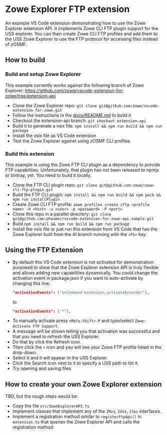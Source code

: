 # Zowe Explorer FTP extension

An example VS Code extension demonstrating how to use the Zowe Explorer extension API. It implements Zowe CLI FTP plugin support for the USS explorer. You can then create Zowe CLI FTP profiles and add them to the USS Zowe Explorer to use the FTP protocol for accessing files instead of zOSMF.

## How to build

### Build and setup Zowe Explorer

This example currently works against the following branch of Zowe Explorer: <https://github.com/zowe/vscode-extension-for-zowe/tree/extension-api>

- Clone the Zowe Explorer repo: `git clone git@github.com:zowe/vscode-extension-for-zowe.git`
- Follow the instructions in the [docs/README.md](https://github.com/zowe/vscode-extension-for-zowe/blob/master/docs/README.md) to build it
- Checkout the extension-api branch: `git checkout extension-api`
- Build it to generate a vsix file: `npm install && npm run build && npm run package`
- Install the vsix file as VS Code extension
- Test the Zowe Explorer against using zOSMF CLI profiles

### Build this extension

This example is using the Zowe FTP CLI plugin as a dependency to provide FTP capabilities. Unfortunately, that plugin has not been released to npmjs or bintray, yet. You need to build it locally.

- Clone the FTP CLI plugin repo: `git clone git@github.com:zowe/zowe-cli-ftp-plugin.git`
- Build the FTP CLI plugin: `npm install && npm run build && npm pack && npm run installPlugin`
- Create Zowe CLI FTP profile: `zowe profiles create zftp <profile name> -H <host> -u <user> -p <password> -P <port>`
- Clone this repo in a parallel directory: `git clone git@github.com:phaumer/vscode-extension-for-zowe-api-sample.git`
- Build `npm install && npm run build && npm run package`
- Install the vsix file or just run this extension from VS Code that has the Zowe Explorer built from the AI branch running with the `<F5>` key.

## Using the FTP Extension

- By default this VS Code extension is not activated for demonstration purposed to show that the Zowe Explorer extension API is truly flexible and allows adding new capabilities dynamically. You could change the activation event in package.json if you want to auto-activate by changing this line:
    ```json
    "activationEvents": ["onCommand:extension.activateExtender"],
    ```
    to
    ```json
    "activationEvents": ["*"],
    ```
- To manually activate press `<Meta-Shift>-P` and type/select `Zowe: Activate FTP Support`.
- A message will be shown telling you that activation was successful and that you need to refresh the USS Explorer.
- Do that by click the Refresh icon.
- Then click the `+` icon and you will see your Zowe FTP profile listed in the drop-down.
- Select it and it will appear in the USS Explorer.
- Click the Search icon next to it to specify a USS path to list it.
- Try opening and saving files.

## How to create your own Zowe Explorer extension

TBD, but the rough steps would be:

- Copy the file `src/ZoweExplorerAPI.ts`
- Implement classes that implement any of the `IMvs`, `IUss`, `IJes` interfaces.
- Implement a registration method similar to `registerFtpApi()` in `extension.ts` that queries the Zowe Explorer API and calls the registration method.
